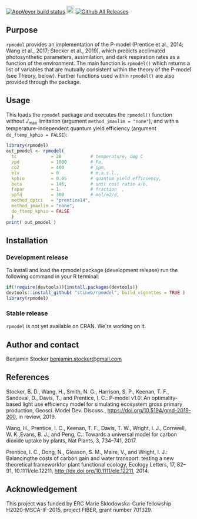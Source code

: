 [![AppVeyor build status](https://ci.appveyor.com/api/projects/status/github/stineb/rpmodel?branch=master&svg=true)](https://ci.appveyor.com/project/stineb/rpmodel)
<a href="https://www.buymeacoffee.com/H2wlgqCLO" target="_blank"><img src="https://www.buymeacoffee.com/assets/img/custom_images/orange_img.png" alt="Buy Me A Coffee" height="21px" ></a>
[![Github All Releases](https://img.shields.io/github/downloads/atom/atom/total.svg)]()

## Purpose

`rpmodel` provides an implementation of the P-model (Prentice et al., 2014; Wang et al., 2017; Stocker et al., 2019), which predicts acclimated photosynthetic parameters, assimilation, and dark respiration rates as a function of the environment. The main function is `rpmodel()` which returns a list of variables that are mutually consistent within the theory of the P-model (see Theory, below). Further functions used within `rpmodel()` are also provided through the package.

## Usage

This loads the `rpmodel` package and executes the `rpmodel()` function without $J_{\text{max}}$ limitation (argument `method_jmaxlim = "none"`), and with a temperature-independent quantum yield efficiency (argument `do_ftemp_kphio = FALSE`):
```r
library(rpmodel)
out_pmodel <- rpmodel( 
  tc             = 20           # temperature, deg C
  vpd            = 1000         # Pa,
  co2            = 400          # ppm,
  elv            = 0            # m.a.s.l.,
  kphio          = 0.05         # quantum yield efficiency,
  beta           = 146,         # unit cost ratio a/b,
  fapar          = 1            # fraction  ,
  ppfd           = 300          # mol/m2/d,
  method_optci   = "prentice14",
  method_jmaxlim = "none",
  do_ftemp_kphio = FALSE 
  )
print( out_pmodel )
```

## Installation

### Development release
To install and load the rpmodel package (development release) run the following command in your R terminal: 
```r
if(!require(devtools)){install.packages(devtools)}
devtools::install_github( "stineb/rpmodel", build_vignettes = TRUE )
library(rpmodel)
```

### Stable release
`rpmodel` is not yet available on CRAN. We're working on it.

## Author and contact

Benjamin Stocker
benjamin.stocker@gmail.com

## References

Stocker, B. D., Wang, H., Smith, N. G., Harrison, S. P., Keenan, T. F., Sandoval, D., Davis, T., and Prentice, I. C.: P-model v1.0: An optimality-based light use efficiency model for simulating ecosystem gross primary production, Geosci. Model Dev. Discuss., https://doi.org/10.5194/gmd-2019-200, in review, 2019.

Wang, H., Prentice, I. C., Keenan, T. F., Davis, T. W., Wright, I. J., Cornwell, W. K.,Evans, B. J., and Peng, C.:  Towards a universal model for carbon dioxide uptake by plants, Nat Plants, 3, 734–741, 2017.

Prentice,  I. C.,  Dong,  N.,  Gleason,  S. M.,  Maire,  V.,  and Wright,  I. J.:  Balancingthe costs of carbon gain and water transport:  testing a new theoretical frameworkfor  plant  functional  ecology, Ecology  Letters,  17,  82–91, 10.1111/ele.12211, http://dx.doi.org/10.1111/ele.12211, 2014.

## Acknowledgement

This project was funded by ERC Marie Sklodowska-Curie fellowship H2020-MSCA-IF-2015, project FIBER, grant number 701329.